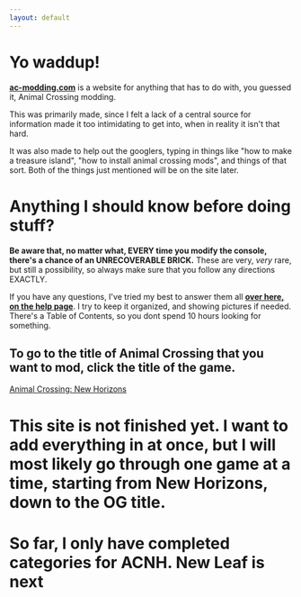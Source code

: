 ```yaml
---
layout: default
---
```


<!-- This changes the icon of the site to fasil. -->
<link rel="shortcut icon" type="image/x-icon" href="fasil.ico" />

# Yo waddup!
[**ac-modding.com**](https://ac-modding.com/) is a website for anything that has to do with, you guessed it, Animal Crossing modding. 

This was primarily made, since I felt a lack of a central source for information made it too intimidating to get into, when in reality it isn't that hard.

It was also made to help out the googlers, typing in things like "how to make a treasure island", "how to install animal crossing mods", and things of that sort. Both of the things just mentioned will be on the site later.

# Anything I should know before doing stuff?
**Be aware that, no matter what, EVERY time you modify the console, there's a chance of an UNRECOVERABLE BRICK.** These are very, *very* rare, but still a possibility, so always make sure that you follow any directions EXACTLY.

If you have any questions, I've tried my best to answer them all **[over here, on the help page](/help)**. I try to keep it organized, and showing pictures if needed. There's a Table of Contents, so you dont spend 10 hours looking for something.


## To go to the title of Animal Crossing that you want to mod, click the title of the game.
[Animal Crossing: New Horizons](/ACNH)


# **This site is not finished yet. I want to add everything in at once, but I will most likely go through one game at a time, starting from New Horizons, down to the OG title.**

# **So far, I only have completed categories for ACNH. New Leaf is next**
